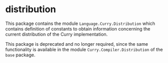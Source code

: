 distribution
============

This package contains the module `Language.Curry.Distribution`
which contains definition of constants to obtain information
concerning the current distribution of the Curry implementation.

This package is deprecated and no longer required,
since the same functionality is available in the module
`Curry.Compiler.Distribution` of the `base` package.
